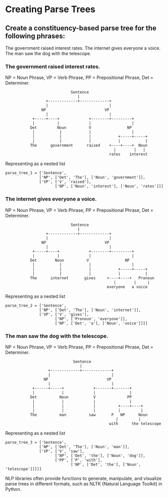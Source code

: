 # Creating Parse Trees

## Create a constituency-based parse tree for the following phrases:

The government raised interest rates.
The internet gives everyone a voice.
The man saw the dog with the telescope.

### The government raised interest rates.

NP = Noun Phrase, VP = Verb Phrase, PP = Prepositional Phrase, Det = Determiner.

```
                             Sentence
                                |
                  +-------------+-------------+
                  |                           |
                NP                          VP
                  |                           |
            +-----+----+             +--------+---------+
            |          |             |                  |
           Det         Noun          V                NP
            |           |            |                  |
            |           |            |            +-----+-----+
            |           |            |            |           |
           The      government      raised    +----+----+  Noun
                                                |        |   |
                                              rates    interest

```

Representing as a nested list

```
parse_tree_1 = ['Sentence',
               ['NP', ['Det', 'The'], ['Noun', 'government']],
               ['VP', ['V', 'raised'],
                      ['NP', ['Noun', 'interest'], ['Noun', 'rates']]]
```

### The internet gives everyone a voice.

NP = Noun Phrase, VP = Verb Phrase, PP = Prepositional Phrase, Det = Determiner.

```
                             Sentence
                                |
                  +-------------+-------------+
                  |                           |
                NP                          VP
                  |                           |
            +-----+----+             +--------+---------+
            |          |             |                  |
           Det        Noun          V                NP
            |           |            |                  |
            |           |            |            +-----+-----+
            |           |            |            |           |
           The      internet       gives     +----+----+   Pronoun
                                                |        |     |
                                             everyone   a voice

```

Representing as a nested list

```
parse_tree_2 = ['Sentence',
               ['NP', ['Det', 'The'], ['Noun', 'internet']],
               ['VP', ['V', 'gives'],
                      ['NP', ['Pronoun', 'everyone']],
                      ['NP', ['Det', 'a'], ['Noun', 'voice']]]]
```

### The man saw the dog with the telescope.

NP = Noun Phrase, VP = Verb Phrase, PP = Prepositional Phrase, Det = Determiner.

```
                              Sentence
                                 |
                   +-------------+-------------+
                   |                           |
                 NP                          VP
                   |                           |
            +------+-----+             +-------+-------+
            |            |             |               |
           Det          Noun           V              PP
            |            |             |               |
            |            |             |          +----+----+
            |            |             |          |         |
           The          man          saw       P   NP      Noun
                                                 |         |
                                              with      the telescope
```

Representing as a nested list

```
parse_tree_3 = ['Sentence',
               ['NP', ['Det', 'The'], ['Noun', 'man']],
               ['VP', ['V', 'saw'],
                      ['NP', ['Det', 'the'], ['Noun', 'dog']],
                      ['PP', ['P', 'with'],
                             ['NP', ['Det', 'the'], ['Noun', 'telescope']]]]]
```

NLP libraries often provide functions to generate, manipulate, and visualize parse trees in different formats, such as NLTK (Natural Language Toolkit) in Python.

